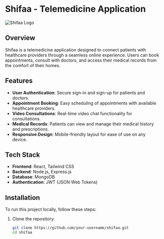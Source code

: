 # Shifaa - Telemedicine Application

![Shifaa Logo](https://shifaa.vercel.app/logo.png) <!-- Replace with your logo if available -->

## Overview

Shifaa is a telemedicine application designed to connect patients with healthcare providers through a seamless online experience. Users can book appointments, consult with doctors, and access their medical records from the comfort of their homes.

## Features

- **User Authentication**: Secure sign-in and sign-up for patients and doctors.
- **Appointment Booking**: Easy scheduling of appointments with available healthcare providers.
- **Video Consultations**: Real-time video chat functionality for consultations.
- **Medical Records**: Patients can view and manage their medical history and prescriptions.
- **Responsive Design**: Mobile-friendly layout for ease of use on any device.

## Tech Stack

- **Frontend**: React, Tailwind CSS
- **Backend**: Node.js, Express.js
- **Database**: MongoDB
- **Authentication**: JWT (JSON Web Tokens)

## Installation

To run this project locally, follow these steps:

1. Clone the repository:
   ```bash
   git clone https://github.com/your-username/shifaa.git
   cd shifaa
